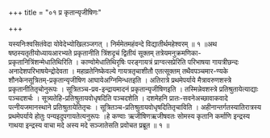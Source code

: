+++
title = "०१ प्र कृतान्यृजीषिणः"

+++

यस्यनिःश्वसितंवेदा योवेदेभ्योखिलञ्जगत् । निर्ममेतमहंवन्दे विद्यातीर्थमहेश्वरम् ॥ १ ॥अथ षष्ठस्यतृतीयोध्यायआरभ्यते प्रकृतानीति त्रिंशदृचं द्वितीयं सूक्तम् तत्रेयमनुक्रमणिका-प्रकृतानित्रिंशन्मेधातिथिरिति । काण्वोमेधातिथिरृषिः परङ्गायत्रं प्राग्वत्सप्रेरिति परिभाषया गायत्रीछन्दः अनादेशपरिभाषयेन्द्रोदेवता । महाव्रतेनिष्केवल्ये गायत्रतृचाशीतौ एतत्सूक्तम् तथैवपञ्चमार-ण्यके शौनकेनसूत्रितम्-प्रकृतान्यृजीषिण आघायेअग्निमिन्धतइति । अतिरात्रे प्रथमेपर्याये मैत्रावरुणशस्त्रे प्रकृतानीतितृचोनुरूपः । सूत्रितञ्च-प्रव-इन्द्रायमादनं प्रकृतान्यृजीषिणइति । तस्मिन्नेवशस्त्रे प्रतिश्रुतायेत्याद्याः पञ्चदशर्चः । सूत्र्यतेहि-प्रतिश्रुतायवोधृषदिति पञ्चदशेति । दशमेहनि प्रातः-सवनेअच्छावाकवादे पत्नीयजमानस्थाने प्रतिश्रुतायेतितृचः । सूत्रितञ्च-प्रतिश्रुतायवोधृषदितितृचाविति । अहीनान्तर्गतस्यातिरात्रस्य प्रथमेपर्याये होतुः पन्यइदुपगायतेत्यनुरूपः ।हे कण्वाः ऋजीषिणऋजीषवतः सोमस्य कृतानि कर्माणि इन्द्रस्य गाथया इन्द्रस्य वाचा मदे अस्य मदे सञ्जातेसति प्रवोचत प्रब्रूत ॥ १ ॥
